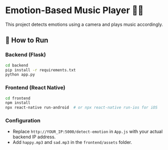 # Emotion-Based Music Player 🎵🙂

This project detects emotions using a camera and plays music accordingly.

## 🚀 How to Run

### Backend (Flask)
```bash
cd backend
pip install -r requirements.txt
python app.py
```

### Frontend (React Native)
```bash
cd frontend
npm install
npx react-native run-android  # or npx react-native run-ios for iOS
```

### Configuration
- Replace `http://YOUR_IP:5000/detect-emotion` in `App.js` with your actual backend IP address.
- Add `happy.mp3` and `sad.mp3` in the `frontend/assets` folder.

